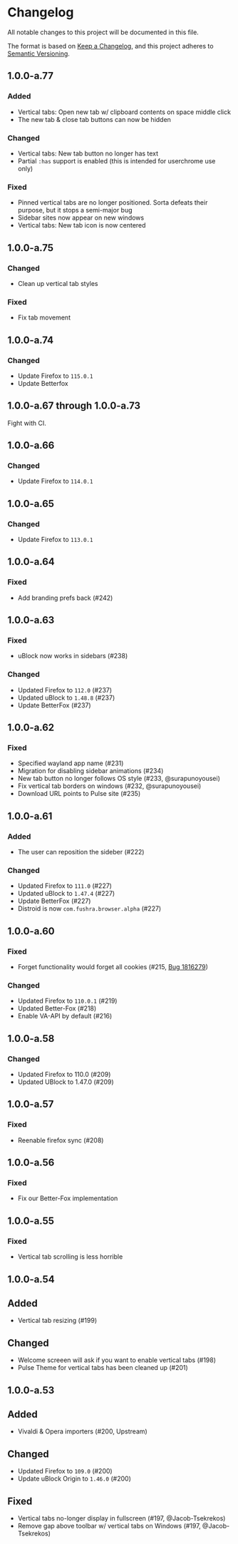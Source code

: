 # Changelog

All notable changes to this project will be documented in this file.

The format is based on [Keep a Changelog](https://keepachangelog.com/en/1.0.0/),
and this project adheres to [Semantic Versioning](https://semver.org/spec/v2.0.0.html).

## 1.0.0-a.77

### Added

- Vertical tabs: Open new tab w/ clipboard contents on space middle click
- The new tab & close tab buttons can now be hidden

### Changed

- Vertical tabs: New tab button no longer has text
- Partial `:has` support is enabled (this is intended for userchrome use only)

### Fixed

- Pinned vertical tabs are no longer positioned. Sorta defeats their purpose, but it stops a semi-major bug
- Sidebar sites now appear on new windows
- Vertical tabs: New tab icon is now centered

## 1.0.0-a.75

### Changed

- Clean up vertical tab styles

### Fixed

- Fix tab movement

## 1.0.0-a.74

### Changed

- Update Firefox to `115.0.1`
- Update Betterfox

## 1.0.0-a.67 through 1.0.0-a.73

Fight with CI.

## 1.0.0-a.66

### Changed

- Update Firefox to `114.0.1`

## 1.0.0-a.65

### Changed

- Update Firefox to `113.0.1`

## 1.0.0-a.64

### Fixed

- Add branding prefs back (#242)

## 1.0.0-a.63

### Fixed

- uBlock now works in sidebars (#238)

### Changed

- Updated Firefox to `112.0` (#237)
- Updated uBlock to `1.48.8` (#237)
- Update BetterFox (#237)

## 1.0.0-a.62

### Fixed

- Specified wayland app name (#231)
- Migration for disabling sidebar animations (#234)
- New tab button no longer follows OS style (#233, @surapunoyousei)
- Fix vertical tab borders on windows (#232, @surapunoyousei)
- Download URL points to Pulse site (#235)

## 1.0.0-a.61

### Added

- The user can reposition the sideber (#222)

### Changed

- Updated Firefox to `111.0` (#227)
- Updated uBlock to `1.47.4` (#227)
- Update BetterFox (#227)
- Distroid is now `com.fushra.browser.alpha` (#227)

## 1.0.0-a.60

### Fixed

- Forget functionality would forget all cookies (#215, [Bug 1816279](https://bugzilla.mozilla.org/show_bug.cgi?id=1816279))

### Changed

- Updated Firefox to `110.0.1` (#219)
- Updated Better-Fox (#218)
- Enable VA-API by default (#216)

## 1.0.0-a.58

### Changed

- Updated Firefox to 110.0 (#209)
- Updated UBlock to 1.47.0 (#209)

## 1.0.0-a.57

### Fixed

- Reenable firefox sync (#208)

## 1.0.0-a.56

### Fixed

- Fix our Better-Fox implementation

## 1.0.0-a.55

### Fixed

- Vertical tab scrolling is less horrible

## 1.0.0-a.54

## Added

- Vertical tab resizing (#199)

## Changed

- Welcome screeen will ask if you want to enable vertical tabs (#198)
- Pulse Theme for vertical tabs has been cleaned up (#201)

## 1.0.0-a.53

## Added

- Vivaldi & Opera importers (#200, Upstream)

## Changed

- Updated Firefox to `109.0` (#200)
- Update uBlock Origin to `1.46.0` (#200)

## Fixed

- Vertical tabs no-longer display in fullscreen (#197, @Jacob-Tsekrekos)
- Remove gap above toolbar w/ vertical tabs on Windows (#197, @Jacob-Tsekrekos)
